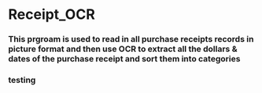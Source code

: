 # Receipt_OCR
### This prgroam is used to read in all purchase receipts records in picture format and then use OCR to extract all the dollars & dates of the purchase receipt and sort them into categories
### testing


